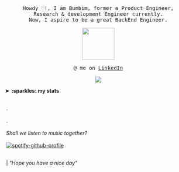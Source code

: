 <p align="center">
  <samp>
    Howdy ♡!, I am Bumbim, former a Product Engineer,
    <br>Research & development Engineer currently.
    <br>Now, I aspire to be a great BackEnd Engineer.
  </samp>
</p>
<p align="center">
  <samp>
    <img src="https://github.com/Bumbimism/Bumbimism/assets/80146757/fba4009b-febe-45d9-ae5a-c143a9fc4029)" width="88px">
  </samp>
</p>
<p align="center">
  <samp>
    @ me on <a href=https://www.linkedin.com/in/kanittha-f-122964218/>LinkedIn</a><br><br>
    <img src="https://github.com/Bumbimism/Bumbimism/assets/80146757/966950d4-5304-41a0-b7bf-39dae034cf8e" align="center">
  </samp>
</p>

<details>
  <summary><b>:sparkles: my stats </b></summary>
  <br></br>
<a href="https://github.com/anuraghazra/github-readme-stats"><img align="center" src="https://github-readme-stats.vercel.app/api?username=bumbimism&show_icons=true&include_all_commits=true&theme=ocean_dark&hide_border=true" alt="Bumbimism's github stats" /></a> <a href="https://github.com/anuraghazra/githu-readme-stats"><img align="center" src="https://github-readme-stats.vercel.app/api/top-langs/?username=bumbimism&layout=compact&theme=ocean_dark&hide_border=true" /></a>

</details>



<br>.</br>
<br>.</br>
<br><i> Shall we listen to music together? </i></br>
</br>
[![spotify-github-profile](https://spotify-github-profile.vercel.app/api/view?uid=31bt2rzb3plsjhjpdomgs2w52er4&cover_image=true&theme=natemoo-re&show_offline=true&background_color=121212&interchange=false&bar_color=53b14f&bar_color_cover=false)](https://spotify-github-profile.vercel.app/api/view?uid=31bt2rzb3plsjhjpdomgs2w52er4&redirect=true)

<br> | <i>"Hope you have a nice day"</i></br>
<!--
**Bumbimism/Bumbimism** is a ✨ _special_ ✨ repository because its `README.md` (this file) appears on your GitHub profile.

Here are some ideas to get you started:

- 🔭 I’m currently working on ...
- 🌱 I’m currently learning ...
- 👯 I’m looking to collaborate on ...
- 🤔 I’m looking for help with ...
- 💬 Ask me about ...
- 📫 How to reach me: ...
- 😄 Pronouns: ...
- ⚡ Fun fact: ...
-->
